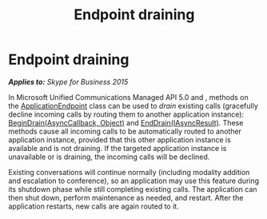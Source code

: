 ﻿---
title: Endpoint draining
TOCTitle: Endpoint draining
ms:assetid: 983c3c61-2ac0-4d07-9e38-4ffed06d2798
ms:mtpsurl: https://msdn.microsoft.com/en-us/library/Dn465934(v=office.16)
ms:contentKeyID: 65239823
ms.date: 07/27/2015
mtps_version: v=office.16
---

# Endpoint draining


_**Applies to:** Skype for Business 2015_

In Microsoft Unified Communications Managed API 5.0 and , methods on the [ApplicationEndpoint](https://msdn.microsoft.com/en-us/library/hh384825\(v=office.16\)) class can be used to *drain* existing calls (gracefully decline incoming calls by routing them to another application instance): [BeginDrain(AsyncCallback, Object)](https://msdn.microsoft.com/en-us/library/hh348822\(v=office.16\)) and [EndDrain(IAsyncResult)](https://msdn.microsoft.com/en-us/library/hh383086\(v=office.16\)). These methods cause all incoming calls to be automatically routed to another application instance, provided that this other application instance is available and is not draining. If the targeted application instance is unavailable or is draining, the incoming calls will be declined.

Existing conversations will continue normally (including modality addition and escalation to conference), so an application may use this feature during its shutdown phase while still completing existing calls. The application can then shut down, perform maintenance as needed, and restart. After the application restarts, new calls are again routed to it.

